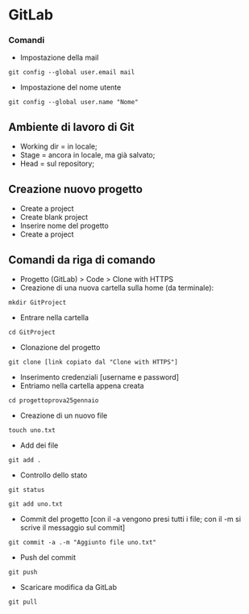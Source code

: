 # GitLab

### Comandi
* Impostazione della mail
```
git config --global user.email mail
```
* Impostazione del nome utente
```
git config --global user.name "Nome"
```

## Ambiente di lavoro di Git
* Working dir = in locale;
* Stage = ancora in locale, ma già salvato;
* Head = sul repository;

## Creazione nuovo progetto
- Create a project
- Create blank project
- Inserire nome del progetto
- Create a project

## Comandi da riga di comando
- Progetto (GitLab) > Code > Clone with HTTPS
- Creazione di una nuova cartella sulla home (da terminale):
```
mkdir GitProject
```
- Entrare nella cartella
```
cd GitProject
```
- Clonazione del progetto
```
git clone [link copiato dal "Clone with HTTPS"]
```
- Inserimento credenziali [username e password]
- Entriamo nella cartella appena creata
```
cd progettoprova25gennaio
```
- Creazione di un nuovo file
```
touch uno.txt
```
- Add dei file
```
git add .
```
- Controllo dello stato
```
git status
```
```
git add uno.txt
```
- Commit del progetto [con il -a vengono presi tutti i file; con il -m si scrive il messaggio sul commit]
```
git commit -a .-m "Aggiunto file uno.txt"
```
- Push del commit
```
git push
```
- Scaricare modifica da GitLab
```
git pull
```
